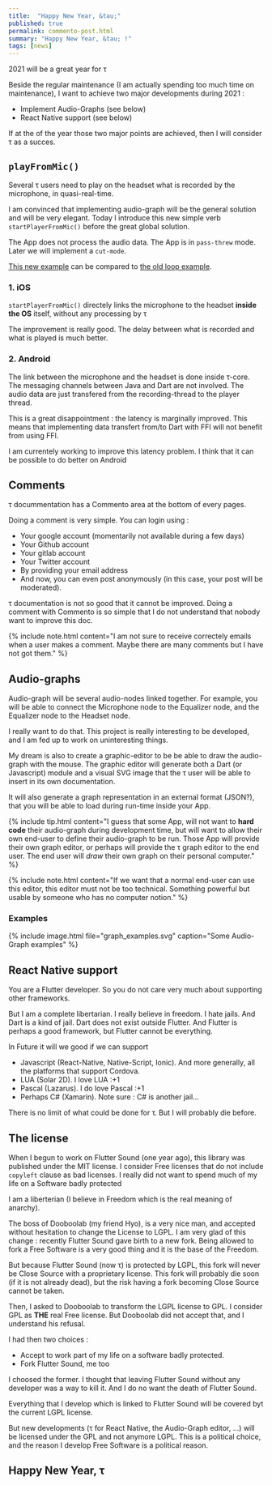 ```yaml
---
title:  "Happy New Year, &tau;"
published: true
permalink: commento-post.html
summary: "Happy New Year, &tau; !"
tags: [news]
---
```


2021 will be a great year for &tau;

Beside the regular maintenance (I am actually spending too much time on maintenance), I want to achieve
two major developments during 2021 :

- Implement Audio-Graphs (see below)
- React Native support (see below)

If at the of the year those two major points are achieved, then I will consider &tau; as a succes.

## `playFromMic()`


Several &tau; users need to play on the headset what is recorded by the microphone, in quasi-real-time.

I am convinced that implementing audio-graph will be the general solution and will be very elegant.
Today I introduce this new simple verb `startPlayerFromMic()` before the great global solution.

The App does not process the audio data. The App is in `pass-threw` mode. Later we will implement a `cut-mode`.

[This new example](flutter_sound_examples_play_from_mic.html) can be compared to [the old loop example](flutter_sound_examples_stream_loop.html).

### 1. iOS

`startPlayerFromMic()` directely links the microphone to the headset **inside the OS** itself, without any processing by &tau;

The improvement is really good. The delay between what is recorded and what is played is much better.

### 2. Android

The link between the microphone and the headset is done inside &tau;-core.
The messaging channels between Java and Dart are not involved. The audio data are just transfered from the recording-thread to the player thread.

This is a great disappointment : the latency is marginally improved.
This means that implementing data transfert from/to Dart with FFI will not benefit from using FFI.

I am currentely working to improve this latency problem. I think that it can be possible to do better on Android


## Comments

&tau; docummentation has a Commento area at the bottom of every pages.

Doing a comment is very simple.
You can login using :
- Your google account (momentarily not available during a few days)
- Your Github account
- Your gitlab account
- Your Twitter account
- By providing your email address
- And now, you can even post anonymously (in this case, your post will be moderated).

&tau; documentation is not so good that it cannot be improved.
Doing a comment with Commento is so simple that I do not understand that nobody want to improve this doc.

{% include note.html content="I am not sure to receive correctely emails when a user makes a comment.
Maybe there are many comments but I have not got them." %}

## Audio-graphs

Audio-graph will be several audio-nodes linked together.
For example, you will be able to connect the Microphone node to the Equalizer node, and the Equalizer node to the Headset node.

I really want to do that. This project is really interesting to be developed, and I am fed up to work on uninteresting things.

My dream is also to create a graphic-editor to be be able to draw the audio-graph with the mouse.
The graphic editor will generate both a Dart (or Javascript) module and a visual SVG image that the &tau; user will be able to insert in its own documentation.

It will also generate a graph representation in an external format (JSON?), that you will be able to load during run-time inside your App.

{% include tip.html content="I guess that some App, will not want to **hard code** their audio-graph during development time,
but will want to allow their own end-user to define their audio-graph to be run.
Those App will provide their own graph editor, or perhaps will provide the &tau; graph editor to the end user.
The end user will _draw_ their own graph on their personal computer." %}

{% include note.html content="If we want that a normal end-user can use this editor, this editor must not be too technical.
Something powerful but usable by someone who has no computer notion." %}

### Examples

{% include image.html file="graph_examples.svg"  caption="Some Audio-Graph examples" %}



## React Native support

You are a Flutter developer. So you do not care very much about supporting other frameworks.

But I am a complete libertarian. I really believe in freedom.
I hate jails. And Dart is a kind of jail. Dart does not exist outside Flutter.
And Flutter is perhaps a good framework, but Flutter cannot be everything.

In Future it will we good if we can support
- Javascript (React-Native, Native-Script, Ionic). And more generally, all the platforms that support Cordova.
- LUA (Solar 2D). I love LUA :+1
- Pascal (Lazarus). I do love Pascal :+1
- Perhaps C# (Xamarin). Note sure : C# is another jail...

There is no limit of what could be done for &tau;. But I will probably die before.


## The license

When I begun to work on Flutter Sound (one year ago), this library was published under the MIT license.
I consider Free licenses that do not include `copyleft` clause as bad licenses.
I really did not want to spend much of my life on a Software badly protected

I am a liberterian (I believe in Freedom which is the real meaning of anarchy).

The boss of Dooboolab (my friend Hyo), is a very nice man, and accepted without hesitation to change the License to LGPL.
I am very glad of this change : recently Flutter Sound gave birth to a new fork. Being allowed to fork a Free Software is a very good thing
and it is the base of the Freedom.

But because Flutter Sound (now &tau;) is protected by LGPL, this fork will never be Close Source with a proprietary license.
This fork will probably die soon (if it is not already dead), but the risk having a fork becoming Close Source cannot be taken.

Then, I asked to Dooboolab to transform the LGPL license to GPL. I consider GPL as **THE** real Free license.
But Dooboolab did not accept that, and I understand his refusal.

I had then two choices :
- Accept to work part of my life on a software badly protected.
- Fork Flutter Sound, me too

I choosed the former. I thought that leaving Flutter Sound without any developer was a way to kill it.
And I do no want the death of Flutter Sound.

Everything that I develop which is linked to Flutter Sound will be covered byt the current LGPL license.

But new developments (&tau; for React Native, the Audio-Graph editor, ...) will be licensed under the GPL and not anymore LGPL.
This is a political choice, and the reason I develop Free Software is a political reason.


## Happy New Year, &tau;
